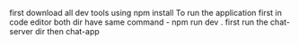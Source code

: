 first download all dev tools using npm install
To run the application first in code editor both dir have same command - npm run dev . first run the chat-server dir then chat-app 
